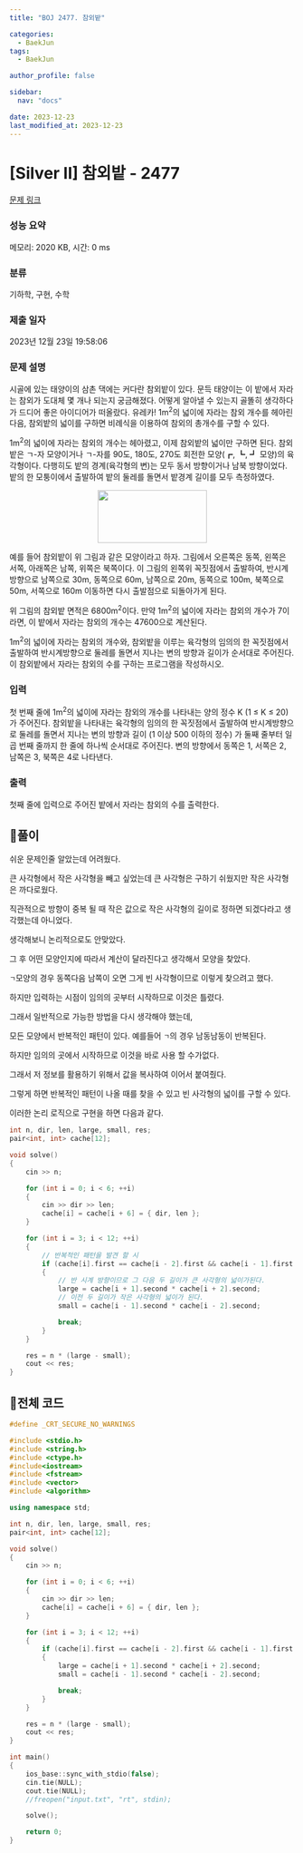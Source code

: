 ```yaml
---
title: "BOJ 2477. 참외밭"

categories:
  - BaekJun
tags:
  - BaekJun

author_profile: false

sidebar:
  nav: "docs"

date: 2023-12-23
last_modified_at: 2023-12-23
---
```


# [Silver II] 참외밭 - 2477 

[문제 링크](https://www.acmicpc.net/problem/2477) 

### 성능 요약

메모리: 2020 KB, 시간: 0 ms

### 분류

기하학, 구현, 수학

### 제출 일자

2023년 12월 23일 19:58:06

### 문제 설명

<p>시골에 있는 태양이의 삼촌 댁에는 커다란 참외밭이 있다. 문득 태양이는 이 밭에서 자라는 참외가 도대체 몇 개나 되는지 궁금해졌다. 어떻게 알아낼 수 있는지 골똘히 생각하다가 드디어 좋은 아이디어가 떠올랐다. 유레카! 1m<sup>2</sup>의 넓이에 자라는 참외 개수를 헤아린 다음, 참외밭의 넓이를 구하면 비례식을 이용하여 참외의 총개수를 구할 수 있다.</p>

<p>1m<sup>2</sup>의 넓이에 자라는 참외의 개수는 헤아렸고, 이제 참외밭의 넓이만 구하면 된다. 참외밭은 ㄱ-자 모양이거나 ㄱ-자를 90도, 180도, 270도 회전한 모양(┏, ┗, ┛ 모양)의 육각형이다. 다행히도 밭의 경계(육각형의 변)는 모두 동서 방향이거나 남북 방향이었다. 밭의 한 모퉁이에서 출발하여 밭의 둘레를 돌면서 밭경계 길이를 모두 측정하였다.</p>

<p style="text-align: center;"><img alt="" src="https://github.com/stopresent/BOJ/assets/86364202/ff2b8752-10cb-4034-9ad5-432dd05cc66d" style="width: 193px; height: 93px; "></p>

<p>예를 들어 참외밭이 위 그림과 같은 모양이라고 하자. 그림에서 오른쪽은 동쪽, 왼쪽은 서쪽, 아래쪽은 남쪽, 위쪽은 북쪽이다. 이 그림의 왼쪽위 꼭짓점에서 출발하여, 반시계방향으로 남쪽으로 30m, 동쪽으로 60m, 남쪽으로 20m, 동쪽으로 100m, 북쪽으로 50m, 서쪽으로 160m 이동하면 다시 출발점으로 되돌아가게 된다.</p>

<p>위 그림의 참외밭  면적은 6800m<sup>2</sup>이다. 만약 1m<sup>2</sup>의 넓이에 자라는 참외의 개수가 7이라면, 이 밭에서 자라는 참외의 개수는 47600으로 계산된다.</p>

<p>1m<sup>2</sup>의 넓이에 자라는 참외의 개수와, 참외밭을 이루는 육각형의 임의의 한 꼭짓점에서 출발하여 반시계방향으로 둘레를 돌면서 지나는 변의 방향과 길이가 순서대로 주어진다. 이 참외밭에서 자라는 참외의 수를 구하는 프로그램을 작성하시오.</p>

### 입력 

 <p>첫 번째 줄에 1m<sup>2</sup>의 넓이에 자라는 참외의 개수를 나타내는 양의 정수 K (1 ≤ K ≤ 20)가 주어진다. 참외밭을 나타내는 육각형의 임의의 한 꼭짓점에서 출발하여 반시계방향으로 둘레를 돌면서 지나는 변의 방향과 길이 (1 이상 500 이하의 정수) 가 둘째 줄부터 일곱 번째 줄까지 한 줄에 하나씩 순서대로 주어진다. 변의 방향에서 동쪽은 1, 서쪽은 2, 남쪽은 3, 북쪽은 4로 나타낸다.</p>

### 출력 

 <p>첫째 줄에 입력으로 주어진 밭에서 자라는 참외의 수를 출력한다.</p>

## 🚀풀이

쉬운 문제인줄 알았는데 어려웠다.  

큰 사각형에서 작은 사각형을 빼고 싶었는데 큰 사각형은 구하기 쉬웠지만 작은 사각형은 까다로웠다.  

직관적으로 방향이 중복 될 때 작은 값으로 작은 사각형의 길이로 정하면 되겠다라고 생각했는데 아니었다.  

생각해보니 논리적으로도 안맞았다.  

그 후 어떤 모양인지에 따라서 계산이 달라진다고 생각해서 모양을 찾았다.  

`ㄱ`모양의 경우 동쪽다음 남쪽이 오면 그게 빈 사각형이므로 이렇게 찾으려고 했다.  

하지만 입력하는 시점이 임의의 곳부터 시작하므로 이것은 틀렸다.  

그래서 일반적으로 가능한 방법을 다시 생각해야 했는데,  

모든 모양에서 반복적인 패턴이 있다. 예를들어 `ㄱ`의 경우 남동남동이 반복된다.  

하지만 임의의 곳에서 시작하므로 이것을 바로 사용 할 수가없다.  

그래서 저 정보를 활용하기 위해서 값을 복사하여 이어서 붙여줬다.  

그렇게 하면 반복적인 패턴이 나올 때를 찾을 수 있고 빈 사각형의 넓이를 구할 수 있다.  

이러한 논리 로직으로 구현을 하면 다음과 같다.  

```CPP
int n, dir, len, large, small, res;
pair<int, int> cache[12];

void solve()
{
	cin >> n;

	for (int i = 0; i < 6; ++i)
	{
		cin >> dir >> len;
		cache[i] = cache[i + 6] = { dir, len };
	}

	for (int i = 3; i < 12; ++i)
	{
        // 반복적인 패턴을 발견 할 시
		if (cache[i].first == cache[i - 2].first && cache[i - 1].first == cache[i - 3].first)
		{
            // 반 시계 방향이므로 그 다음 두 길이가 큰 사각형의 넓이가된다.
			large = cache[i + 1].second * cache[i + 2].second;
            // 이전 두 길이가 작은 사각형의 넓이가 된다.
			small = cache[i - 1].second * cache[i - 2].second;

			break;
		}
	}

	res = n * (large - small);
	cout << res;
}
```

## 🚀전체 코드

```cpp
#define _CRT_SECURE_NO_WARNINGS

#include <stdio.h>
#include <string.h>
#include <ctype.h>
#include<iostream>
#include <fstream>
#include <vector>
#include <algorithm>

using namespace std;

int n, dir, len, large, small, res;
pair<int, int> cache[12];

void solve()
{
	cin >> n;

	for (int i = 0; i < 6; ++i)
	{
		cin >> dir >> len;
		cache[i] = cache[i + 6] = { dir, len };
	}

	for (int i = 3; i < 12; ++i)
	{
		if (cache[i].first == cache[i - 2].first && cache[i - 1].first == cache[i - 3].first)
		{
			large = cache[i + 1].second * cache[i + 2].second;
			small = cache[i - 1].second * cache[i - 2].second;

			break;
		}
	}

	res = n * (large - small);
	cout << res;
}

int main() 
{
	ios_base::sync_with_stdio(false);
	cin.tie(NULL);
	cout.tie(NULL);
	//freopen("input.txt", "rt", stdin);

	solve();

	return 0;
}
```